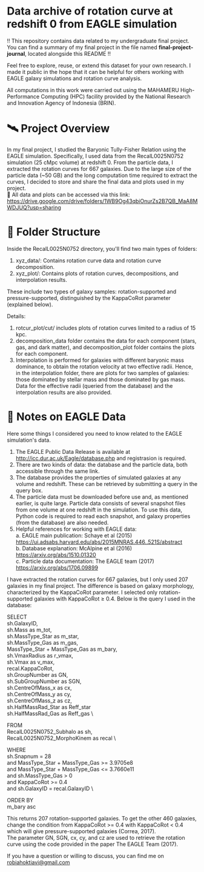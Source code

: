 # Data archive of rotation curve at redshift 0 from EAGLE simulation

‼️ This repository contains data related to my undergraduate final project. You can find a summary of my final project in the file named $\textbf{final-project-journal}$, located alongside this README ‼️

Feel free to explore, reuse, or extend this dataset for your own research. I made it public in the hope that it can be helpful for others working with EAGLE galaxy simulations and rotation curve analysis.

All computations in this work were carried out using the MAHAMERU High-Performance Computing (HPC) facility provided by the National Research and Innovation Agency of Indonesia (BRIN).

# 🛰️ Project Overview
In my final project, I studied the Baryonic Tully-Fisher Relation using the EAGLE simulation. Specifically, I used data from the RecalL0025N0752 simulation (25 cMpc volume) at redshift 0. From the particle data, I extracted the rotation curves for 667 galaxies. Due to the large size of the particle data (~50 GB) and the long computation time required to extract the curves, I decided to store and share the final data and plots used in my project. \
🔗 All data and plots can be accessed via this link:
https://drive.google.com/drive/folders/1WB9Og43qbiOnurZs2B7QB_MaA8MWDJUQ?usp=sharing

# 📁 Folder Structure
Inside the RecalL0025N0752 directory, you'll find two main types of folders:
1. xyz_data/: Contains rotation curve data and rotation curve decomposition.
2. xyz_plot/: Contains plots of rotation curves, decompositions, and interpolation results.

These include two types of galaxy samples: rotation-supported and pressure-supported, distinguished by the KappaCoRot parameter (explained below).

Details:
1. rotcur_plot/cut/ includes plots of rotation curves limited to a radius of 15 kpc.
2. decomposition_data folder contains the data for each component (stars, gas, and dark matter), and decomposition_plot folder contains the plots for each component.
3. Interpolation is performed for galaxies with different baryonic mass dominance, to obtain the rotation velocity at two effective radii. Hence, in the interpolation folder, there are plots for two samples of galaxies: those dominated by stellar mass and those dominated by gas mass. Data for the effective radii (queried from the database) and the interpolation results are also provided.

# 📘 Notes on EAGLE Data
Here some things I considered you need to know related to the EAGLE simulation's data.
1. The EAGLE Public Data Release is available at http://icc.dur.ac.uk/Eagle/database.php and registrasion is required.
2. There are two kinds of data: the database and the particle data, both accessible through the same link.
3. The database provides the properties of simulated galaxies at any volume and redshift. These can be retrieved by submitting a query in the query box.
4. The particle data must be downloaded before use and, as mentioned earlier, is quite large. Particle data consists of several snapshot files from one volume at one redshift in the simulation. To use this data, Python code is required to read each snapshot, and galaxy properties (from the database) are also needed.
5. Helpful references for working with EAGLE data: \
   a. EAGLE main publication: Schaye et al (2015) \
      https://ui.adsabs.harvard.edu/abs/2015MNRAS.446..521S/abstract \
   b. Database explanation: McAlpine et al (2016) \
      https://arxiv.org/abs/1510.01320 \
   c. Particle data documentation: The EAGLE team (2017) \
      https://arxiv.org/abs/1706.09899 
   
I have extracted the rotation curves for 667 galaxies, but I only used 207 galaxies in my final project. The difference is based on galaxy morphology, characterized by the KappaCoRot parameter. I selected only rotation-supported galaxies with KappaCoRot $\geq$ 0.4. Below is the query I used in the database:

SELECT \
     sh.GalaxyID, \
     sh.Mass as m_tot, \
     sh.MassType_Star as m_star, \
     sh.MassType_Gas as m_gas, \
     MassType_Star + MassType_Gas as m_bary, \
     sh.VmaxRadius as r_vmax, \
     sh.Vmax as v_max, \
     recal.KappaCoRot, \
     sh.GroupNumber as GN, \
     sh.SubGroupNumber as SGN, \
     sh.CentreOfMass_x as cx, \
     sh.CentreOfMass_y as cy, \
     sh.CentreOfMass_z as cz, \
     sh.HalfMassRad_Star as Reff_star \
     sh.HalfMassRad_Gas as Reff_gas \
     
FROM \
     RecalL0025N0752_Subhalo as sh, \
     RecalL0025N0752_MorphoKinem as recal \
     
WHERE \
     sh.Snapnum = 28 \
     and MassType_Star + MassType_Gas >= 3.9705e8 \
     and MassType_Star + MassType_Gas <= 3.7660e11 \
     and sh.MassType_Gas > 0 \
     and KappaCoRot >= 0.4 \
     and sh.GalaxyID = recal.GalaxyID \
     
ORDER BY \
     m_bary asc

This returns 207 rotation-supported galaxies. To get the other 460 galaxies, change the condition from KappaCoRot >= 0.4 with KappaCoRot < 0.4 which will give pressure-supported galaxies (Correa, 2017). \
The parameter GN, SGN, cx, cy, and cz are used to retrieve the rotation curve using the code provided in the paper The EAGLE Team (2017).

If you have a question or willing to discuss, you can find me on robiahoktiavi@gmail.com
